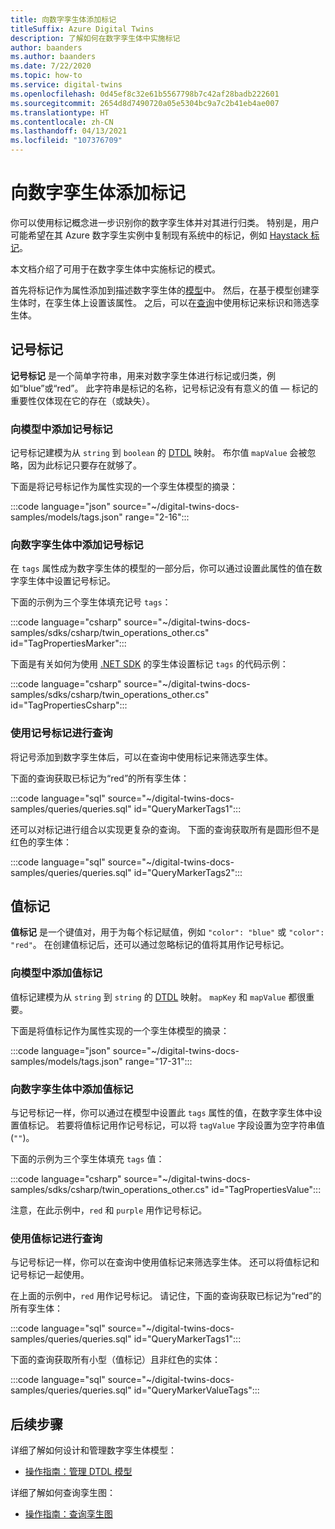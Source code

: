 ```yaml
---
title: 向数字孪生体添加标记
titleSuffix: Azure Digital Twins
description: 了解如何在数字孪生体中实施标记
author: baanders
ms.author: baanders
ms.date: 7/22/2020
ms.topic: how-to
ms.service: digital-twins
ms.openlocfilehash: 0d45ef8c32e61b5567798b7c42af28badb222601
ms.sourcegitcommit: 2654d8d7490720a05e5304bc9a7c2b41eb4ae007
ms.translationtype: HT
ms.contentlocale: zh-CN
ms.lasthandoff: 04/13/2021
ms.locfileid: "107376709"
---
```

# <a name="add-tags-to-digital-twins"></a>向数字孪生体添加标记 

你可以使用标记概念进一步识别你的数字孪生体并对其进行归类。 特别是，用户可能希望在其 Azure 数字孪生实例中复制现有系统中的标记，例如 [Haystack 标记](https://project-haystack.org/doc/TagModel)。 

本文档介绍了可用于在数字孪生体中实施标记的模式。

首先将标记作为属性添加到描述数字孪生体的[模型](concepts-models.md)中。 然后，在基于模型创建孪生体时，在孪生体上设置该属性。 之后，可以在[查询](concepts-query-language.md)中使用标记来标识和筛选孪生体。

## <a name="marker-tags"></a>记号标记 

**记号标记** 是一个简单字符串，用来对数字孪生体进行标记或归类，例如“blue”或“red”。 此字符串是标记的名称，记号标记没有有意义的值 — 标记的重要性仅体现在它的存在（或缺失）。 

### <a name="add-marker-tags-to-model"></a>向模型中添加记号标记 

记号标记建模为从 `string` 到 `boolean` 的 [DTDL](https://github.com/Azure/opendigitaltwins-dtdl/blob/master/DTDL/v2/dtdlv2.md) 映射。 布尔值 `mapValue` 会被忽略，因为此标记只要存在就够了。 

下面是将记号标记作为属性实现的一个孪生体模型的摘录：

:::code language="json" source="~/digital-twins-docs-samples/models/tags.json" range="2-16":::

### <a name="add-marker-tags-to-digital-twins"></a>向数字孪生体中添加记号标记

在 `tags` 属性成为数字孪生体的模型的一部分后，你可以通过设置此属性的值在数字孪生体中设置记号标记。 

下面的示例为三个孪生体填充记号 `tags`：

:::code language="csharp" source="~/digital-twins-docs-samples/sdks/csharp/twin_operations_other.cs" id="TagPropertiesMarker":::

下面是有关如何为使用 [.NET SDK](/dotnet/api/overview/azure/digitaltwins/client) 的孪生体设置标记 `tags` 的代码示例：

:::code language="csharp" source="~/digital-twins-docs-samples/sdks/csharp/twin_operations_other.cs" id="TagPropertiesCsharp":::

### <a name="query-with-marker-tags"></a>使用记号标记进行查询

将记号添加到数字孪生体后，可以在查询中使用标记来筛选孪生体。 

下面的查询获取已标记为“red”的所有孪生体： 

:::code language="sql" source="~/digital-twins-docs-samples/queries/queries.sql" id="QueryMarkerTags1":::

还可以对标记进行组合以实现更复杂的查询。 下面的查询获取所有是圆形但不是红色的孪生体： 

:::code language="sql" source="~/digital-twins-docs-samples/queries/queries.sql" id="QueryMarkerTags2":::

## <a name="value-tags"></a>值标记 

**值标记** 是一个键值对，用于为每个标记赋值，例如 `"color": "blue"` 或 `"color": "red"`。 在创建值标记后，还可以通过忽略标记的值将其用作记号标记。 

### <a name="add-value-tags-to-model"></a>向模型中添加值标记 

值标记建模为从 `string` 到 `string` 的 [DTDL](https://github.com/Azure/opendigitaltwins-dtdl/blob/master/DTDL/v2/dtdlv2.md) 映射。 `mapKey` 和 `mapValue` 都很重要。 

下面是将值标记作为属性实现的一个孪生体模型的摘录：

:::code language="json" source="~/digital-twins-docs-samples/models/tags.json" range="17-31":::

### <a name="add-value-tags-to-digital-twins"></a>向数字孪生体中添加值标记

与记号标记一样，你可以通过在模型中设置此 `tags` 属性的值，在数字孪生体中设置值标记。 若要将值标记用作记号标记，可以将 `tagValue` 字段设置为空字符串值 (`""`)。 

下面的示例为三个孪生体填充 `tags` 值：

:::code language="csharp" source="~/digital-twins-docs-samples/sdks/csharp/twin_operations_other.cs" id="TagPropertiesValue":::

注意，在此示例中，`red` 和 `purple` 用作记号标记。

### <a name="query-with-value-tags"></a>使用值标记进行查询

与记号标记一样，你可以在查询中使用值标记来筛选孪生体。 还可以将值标记和记号标记一起使用。

在上面的示例中，`red` 用作记号标记。 请记住，下面的查询获取已标记为“red”的所有孪生体： 

:::code language="sql" source="~/digital-twins-docs-samples/queries/queries.sql" id="QueryMarkerTags1":::

下面的查询获取所有小型（值标记）且非红色的实体： 

:::code language="sql" source="~/digital-twins-docs-samples/queries/queries.sql" id="QueryMarkerValueTags":::

## <a name="next-steps"></a>后续步骤

详细了解如何设计和管理数字孪生体模型：
* [操作指南：管理 DTDL 模型](how-to-manage-model.md)

详细了解如何查询孪生图：
* [操作指南：查询孪生图](how-to-query-graph.md)

